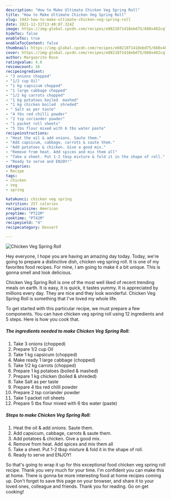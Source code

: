 ```yaml
---
description: "How to Make Ultimate Chicken Veg Spring Roll"
title: "How to Make Ultimate Chicken Veg Spring Roll"
slug: 1943-how-to-make-ultimate-chicken-veg-spring-roll
date: 2021-12-31T13:40:07.324Z
image: https://img-global.cpcdn.com/recipes/e8821071418ebd75/680x482cq70/chicken-veg-spring-roll-recipe-main-photo.jpg
hideToc: false
enableToc: true
enableTocContent: false
thumbnail: https://img-global.cpcdn.com/recipes/e8821071418ebd75/680x482cq70/chicken-veg-spring-roll-recipe-main-photo.jpg
cover: https://img-global.cpcdn.com/recipes/e8821071418ebd75/680x482cq70/chicken-veg-spring-roll-recipe-main-photo.jpg
author: Marguerite Rose
ratingvalue: 4.6
reviewcount: 16
recipeingredient:
- "3 onions chopped"
- "1/2 cup Oil"
- "1 kg capsicum chopped"
- "1 large cabbage chopped"
- "1/2 kg carrots chopped"
- "1 kg potatoes boiled  mashed"
- "1 kg chicken boiled  shreded"
- " Salt as per taste"
- "4 tbs red chilli powder"
- "2 tsp coriander powder"
- "1 packet roll sheets"
- "5 tbs flour mixed with 6 tbs water paste"
recipeinstructions:
- "Heat the oil & add onions. Saute them."
- "Add capsicum, cabbage, carrots & saute them."
- "Add potatoes & chicken. Give a good mix."
- "Remove from heat. Add spices and mix them all"
- "Take a sheet. Put 1-2 tbsp mixture & fold it in the shape of roll."
- "Ready to serve and ENJOY!"
categories:
- Recipe
tags:
- chicken
- veg
- spring

katakunci: chicken veg spring 
nutrition: 257 calories
recipecuisine: American
preptime: "PT22M"
cooktime: "PT42M"
recipeyield: "4"
recipecategory: Dessert

---
```



![Chicken Veg Spring Roll](https://img-global.cpcdn.com/recipes/e8821071418ebd75/680x482cq70/chicken-veg-spring-roll-recipe-main-photo.jpg)

Hey everyone, I hope you are having an amazing day today. Today, we're going to prepare a distinctive dish, chicken veg spring roll. It is one of my favorites food recipes. For mine, I am going to make it a bit unique. This is gonna smell and look delicious.

Chicken Veg Spring Roll is one of the most well liked of recent trending meals on earth. It is easy, it is quick, it tastes yummy. It is appreciated by millions every day. They are nice and they look wonderful. Chicken Veg Spring Roll is something that I've loved my whole life.




To get started with this particular recipe, we must prepare a few components. You can have chicken veg spring roll using 12 ingredients and 5 steps. Here is how you cook that.

<!--inarticleads1-->

##### The ingredients needed to make Chicken Veg Spring Roll:

1. Take 3 onions (chopped)
1. Prepare 1/2 cup Oil
1. Take 1 kg capsicum (chopped)
1. Make ready 1 large cabbage (chopped)
1. Take 1/2 kg carrots (chopped)
1. Prepare 1 kg potatoes (boiled & mashed)
1. Prepare 1 kg chicken (boiled & shreded)
1. Take  Salt as per taste
1. Prepare 4 tbs red chilli powder
1. Prepare 2 tsp coriander powder
1. Take 1 packet roll sheets
1. Prepare 5 tbs flour mixed with 6 tbs water (paste)




<!--inarticleads2-->

##### Steps to make Chicken Veg Spring Roll:

1. Heat the oil & add onions. Saute them.
1. Add capsicum, cabbage, carrots & saute them.
1. Add potatoes & chicken. Give a good mix.
1. Remove from heat. Add spices and mix them all
1. Take a sheet. Put 1-2 tbsp mixture & fold it in the shape of roll.
1. Ready to serve and ENJOY!



So that's going to wrap it up for this exceptional food chicken veg spring roll recipe. Thank you very much for your time. I'm confident you can make this at home. There is gonna be more interesting food at home recipes coming up. Don't forget to save this page on your browser, and share it to your loved ones, colleague and friends. Thank you for reading. Go on get cooking!
